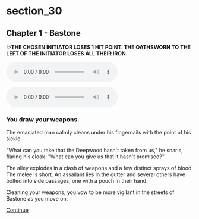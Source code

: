 
# section_30

## Chapter 1 - Bastone

!>**THE CHOSEN INITIATOR LOSES 1 HIT POINT. THE OATHSWORN TO THE LEFT OF THE INITIATOR LOSES ALL THEIR IRON.**

<audio controls><source src="../../decomp/app/src/main/res/raw/chp1_15_5__a.mp3" type="audio/mpeg"></audio>

<audio controls><source src="../../decomp/app/src/main/res/raw/chp1_15_5__c.mp3" type="audio/mpeg"></audio>

### You draw your weapons.

The emaciated man calmly cleans under his fingernails with the point of his sickle.

"What can you take that the Deepwood hasn't taken from us," he snarls, flaring his cloak. "What can you give us that it hasn't promised?"

The alley explodes in a clash of weapons and a few distinct sprays of blood. The melee is short. An assailant lies in the gutter and several others have bolted into side passages, one with a pouch in their hand.

Cleaning your weapons, you vow to be more vigilant in the streets of Bastone as you move on.

[Continue](output/chapter1/section_32.md)


